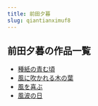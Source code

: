 ```yaml
---
title: 前田夕暮
slug: qiantianximuf8
---
```


## 前田夕暮の作品一覧

- [種紙の青む頃](zhongzhinoqingm-27d)
- [風に吹かれる木の葉](fengnichuikarer-32c)
- [風を喜ぶ](fengwoxibu-1d4)
- [風波の日](fengbonori-794)
